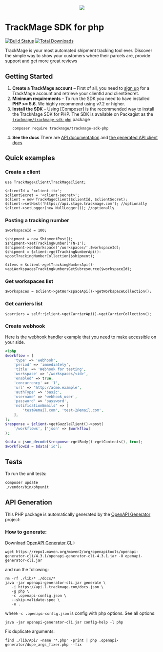 <h1 align="center">
    <a href="https://trackmage.com" target="_blank">
        <img src="https://trackmage.com/landing/img/email_logo_46h.png" />
    </a>
</h1>

# TrackMage SDK for php

[![Build Status](https://travis-ci.org/trackmage/trackmage-sdk-php.svg?branch=master)](https://travis-ci.org/trackmage/trackmage-sdk-php)
[![Total Downloads](https://poser.pugx.org/trackmage/trackmage-sdk-php/downloads)](https://packagist.org/packages/trackmage/trackmage-sdk-php)

TrackMage is your most automated shipment tracking tool ever.
Discover the simple way to show your customers where their parcels are, provide support and get more great reviews


## Getting Started

1. **Create a TrackMage account** – First of all, you need to
   [sign up](https://app.trackmage.com) for a TrackMage account
   and retrieve your clientId and clientSecret.
1. **Minimum requirements** – To run the SDK you need to have installed **PHP >= 5.6**.
   We highly recommend using v7.2 or higher. 
1. **Install the SDK** – Using [Composer] is the recommended way to install the
   TrackMage SDK for PHP. The SDK is available on Packagist as the
   [`trackmage/trackmage-sdk-php`](http://packagist.org/packages/trackmage-sdk-php) package
   ```
   composer require trackmage/trackmage-sdk-php
   ```
1. **See the docs** There are [API documentation](https://api.trackmage.com/) and [the generated API client docs](docs)

## Quick examples

### Create a client

```
use TrackMage\Client\TrackMageClient;

$clientId = '<client-it>';
$clientSecret = '<client-secret>';
$client = new TrackMageClient($clientId, $clientSecret);
$client->setHost('https://api.stage.trackmage.com'); //optionally
$client->setLogger(new NullLogger()); //optionally
```

### Posting a tracking number

```
$workspaceId = 100;

$shipment = new ShipmentPost();
$shipment->setTrackingNumber('TN-1');
$shipment->setWorkspace('/workspaces/'.$workspaceId);
$shipment = $client->getTrackingNumberApi()->postTrackingNumberCollection($shipment);

$items = $client->getTrackingNumberApi()->apiWorkspacesTrackingNumbersGetSubresource($workspaceId);
```

### Get workspaces list

```
$workspaces = $client->getWorkspaceApi()->getWorkspaceCollection();
```

### Get carriers list

```
$carriers = self::$client->getCarrierApi()->getCarrierCollection();
```

### Create webhook

Here is [the webhook handler example](examples/webhook-handler.php) that you need to make accessible on your side.

```php
<?php
$workflow = [
    'type' => 'webhook',
    'period' => 'immediately',
    'title' => 'Webhook for testing',
    'workspace' => '/workspaces/<id>',
    'enabled' => true,
    'concurrency' => '1',
    'url' => 'http://acme.example',
    'authType' => 'basic',
    'username' => 'webhook_user',
    'password' => 'password',
    'notificationEmails' => [
        'test@email.com', 'test-2@email.com',
    ],
];
$response = $client->getGuzzleClient()->post(
    '/workflows', ['json' => $workflow]
);

$data = json_decode($response->getBody()->getContents(), true);
$workflowId = $data['id'];
```

## Tests

To run the unit tests:

```bash
composer update
./vendor/bin/phpunit
```


## API Generation


This PHP package is automatically generated by the [OpenAPI Generator](https://github.com/OpenAPITools/openapi-generator) project:

### How to generate:

Download [OpenAPI Generator CLI](https://mvnrepository.com/artifact/org.openapitools/openapi-generator-cli):
```
wget https://repo1.maven.org/maven2/org/openapitools/openapi-generator-cli/4.3.1/openapi-generator-cli-4.3.1.jar -O openapi-generator-cli.jar
``` 

and run the following:
```
rm -rf ./lib/* ./docs/*
java -jar openapi-generator-cli.jar generate \
   -i https://api.l.trackmage.com/docs.json \
   -g php \
   -c .openapi-config.json \
   --skip-validate-spec \
   -o .
```

where `-c .openapi-config.json` is config with php options. See all options:
```
java -jar openapi-generator-cli.jar config-help -l php
```


Fix duplicate arguments:
```
find ./lib/Api/ -name '*.php' -print | php .openapi-generator/dupe_args_fixer.php --fix
```
